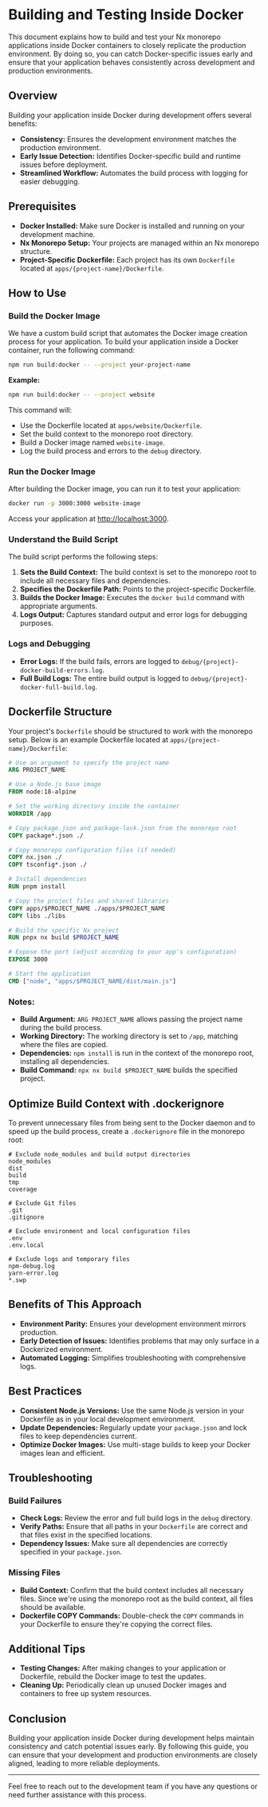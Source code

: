 # Building and Testing Inside Docker

This document explains how to build and test your Nx monorepo applications inside Docker containers
to closely replicate the production environment. By doing so, you can catch Docker-specific issues
early and ensure that your application behaves consistently across development and production
environments.

## Overview

Building your application inside Docker during development offers several benefits:

- **Consistency:** Ensures the development environment matches the production environment.
- **Early Issue Detection:** Identifies Docker-specific build and runtime issues before deployment.
- **Streamlined Workflow:** Automates the build process with logging for easier debugging.

## Prerequisites

- **Docker Installed:** Make sure Docker is installed and running on your development machine.
- **Nx Monorepo Setup:** Your projects are managed within an Nx monorepo structure.
- **Project-Specific Dockerfile:** Each project has its own `Dockerfile` located at
  `apps/{project-name}/Dockerfile`.

## How to Use

### Build the Docker Image

We have a custom build script that automates the Docker image creation process for your application.
To build your application inside a Docker container, run the following command:

```bash
npm run build:docker -- --project your-project-name
```

**Example:**

```bash
npm run build:docker -- --project website
```

This command will:

- Use the Dockerfile located at `apps/website/Dockerfile`.
- Set the build context to the monorepo root directory.
- Build a Docker image named `website-image`.
- Log the build process and errors to the `debug` directory.

### Run the Docker Image

After building the Docker image, you can run it to test your application:

```bash
docker run -p 3000:3000 website-image
```

Access your application at [http://localhost:3000](http://localhost:3000).

### Understand the Build Script

The build script performs the following steps:

1. **Sets the Build Context:** The build context is set to the monorepo root to include all
   necessary files and dependencies.
2. **Specifies the Dockerfile Path:** Points to the project-specific Dockerfile.
3. **Builds the Docker Image:** Executes the `docker build` command with appropriate arguments.
4. **Logs Output:** Captures standard output and error logs for debugging purposes.

### Logs and Debugging

- **Error Logs:** If the build fails, errors are logged to
  `debug/{project}-docker-build-errors.log`.
- **Full Build Logs:** The entire build output is logged to `debug/{project}-docker-full-build.log`.

## Dockerfile Structure

Your project's `Dockerfile` should be structured to work with the monorepo setup. Below is an
example Dockerfile located at `apps/{project-name}/Dockerfile`:

```dockerfile
# Use an argument to specify the project name
ARG PROJECT_NAME

# Use a Node.js base image
FROM node:18-alpine

# Set the working directory inside the container
WORKDIR /app

# Copy package.json and package-lock.json from the monorepo root
COPY package*.json ./

# Copy monorepo configuration files (if needed)
COPY nx.json ./
COPY tsconfig*.json ./

# Install dependencies
RUN pnpm install

# Copy the project files and shared libraries
COPY apps/$PROJECT_NAME ./apps/$PROJECT_NAME
COPY libs ./libs

# Build the specific Nx project
RUN pnpx nx build $PROJECT_NAME

# Expose the port (adjust according to your app's configuration)
EXPOSE 3000

# Start the application
CMD ["node", "apps/$PROJECT_NAME/dist/main.js"]
```

### Notes:

- **Build Argument:** `ARG PROJECT_NAME` allows passing the project name during the build process.
- **Working Directory:** The working directory is set to `/app`, matching where the files are
  copied.
- **Dependencies:** `npm install` is run in the context of the monorepo root, installing all
  dependencies.
- **Build Command:** `npx nx build $PROJECT_NAME` builds the specified project.

## Optimize Build Context with .dockerignore

To prevent unnecessary files from being sent to the Docker daemon and to speed up the build process,
create a `.dockerignore` file in the monorepo root:

```dockerignore
# Exclude node_modules and build output directories
node_modules
dist
build
tmp
coverage

# Exclude Git files
.git
.gitignore

# Exclude environment and local configuration files
.env
.env.local

# Exclude logs and temporary files
npm-debug.log
yarn-error.log
*.swp
```

## Benefits of This Approach

- **Environment Parity:** Ensures your development environment mirrors production.
- **Early Detection of Issues:** Identifies problems that may only surface in a Dockerized
  environment.
- **Automated Logging:** Simplifies troubleshooting with comprehensive logs.

## Best Practices

- **Consistent Node.js Versions:** Use the same Node.js version in your Dockerfile as in your local
  development environment.
- **Update Dependencies:** Regularly update your `package.json` and lock files to keep dependencies
  current.
- **Optimize Docker Images:** Use multi-stage builds to keep your Docker images lean and efficient.

## Troubleshooting

### Build Failures

- **Check Logs:** Review the error and full build logs in the `debug` directory.
- **Verify Paths:** Ensure that all paths in your `Dockerfile` are correct and that files exist in
  the specified locations.
- **Dependency Issues:** Make sure all dependencies are correctly specified in your `package.json`.

### Missing Files

- **Build Context:** Confirm that the build context includes all necessary files. Since we're using
  the monorepo root as the build context, all files should be available.
- **Dockerfile COPY Commands:** Double-check the `COPY` commands in your Dockerfile to ensure
  they're copying the correct files.

## Additional Tips

- **Testing Changes:** After making changes to your application or Dockerfile, rebuild the Docker
  image to test the updates.
- **Cleaning Up:** Periodically clean up unused Docker images and containers to free up system
  resources.

## Conclusion

Building your application inside Docker during development helps maintain consistency and catch
potential issues early. By following this guide, you can ensure that your development and production
environments are closely aligned, leading to more reliable deployments.

---

Feel free to reach out to the development team if you have any questions or need further assistance
with this process.
